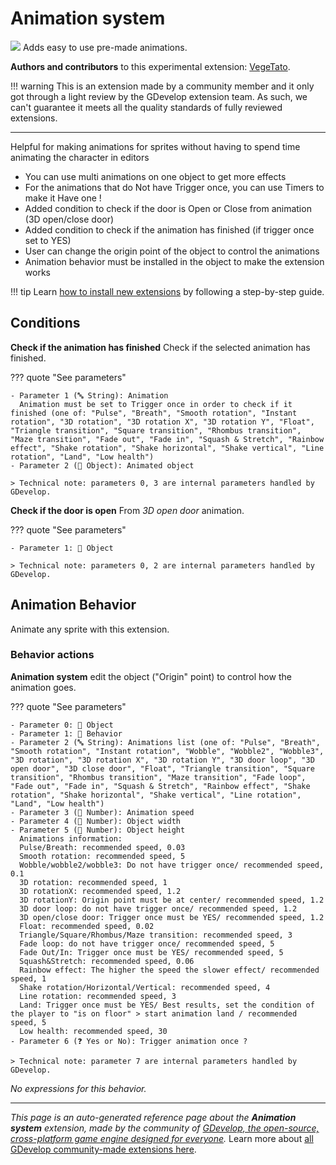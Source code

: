 # Animation system

<img src="https://resources.gdevelop-app.com/assets/Icons/Line Hero Pack/Master/SVG/Videogames/Videogames_videogame_pacman_ghost_character_play.svg" class="extension-icon"></img>
Adds easy to use pre-made animations.

**Authors and contributors** to this experimental extension: [VegeTato](https://gd.games/VegeTato).

!!! warning
    This is an extension made by a community member and it only got through a
    light review by the GDevelop extension team. As such, we can't guarantee it
    meets all the quality standards of fully reviewed extensions.

---

Helpful for making animations for sprites without having to spend time animating the character in editors

- You can use multi animations on one object to get more effects
- For the animations that do Not have Trigger once, you can use Timers to make it Have one !
- Added condition to check if the door is Open or Close from animation (3D open/close door)
- Added condition to check if the animation has finished (if trigger once set to YES)
- User can change the origin point of the object to control the animations
- Animation behavior must be installed in the object to make the extension works

!!! tip
    Learn [how to install new extensions](/gdevelop5/extensions/search) by following a step-by-step guide.

## Conditions

**Check if the animation has finished**
Check if the selected animation has finished.

??? quote "See parameters"

    - Parameter 1 (🔤 String): Animation
      Animation must be set to Trigger once in order to check if it finished (one of: "Pulse", "Breath", "Smooth rotation", "Instant rotation", "3D rotation", "3D rotation X", "3D rotation Y", "Float", "Triangle transition", "Square transition", "Rhombus transition", "Maze transition", "Fade out", "Fade in", "Squash & Stretch", "Rainbow effect", "Shake rotation", "Shake horizontal", "Shake vertical", "Line rotation", "Land", "Low health")
    - Parameter 2 (👾 Object): Animated object

    > Technical note: parameters 0, 3 are internal parameters handled by GDevelop.

**Check if the door is open**
From *3D open door* animation.

??? quote "See parameters"

    - Parameter 1: 👾 Object

    > Technical note: parameters 0, 2 are internal parameters handled by GDevelop.



## Animation Behavior 

Animate any sprite with this extension. 

### Behavior actions

**Animation system**
edit the object ("Origin" point) to control how the animation goes.

??? quote "See parameters"

    - Parameter 0: 👾 Object
    - Parameter 1: 🧩 Behavior
    - Parameter 2 (🔤 String): Animations list (one of: "Pulse", "Breath", "Smooth rotation", "Instant rotation", "Wobble", "Wobble2", "Wobble3", "3D rotation", "3D rotation X", "3D rotation Y", "3D door loop", "3D open door", "3D close door", "Float", "Triangle transition", "Square transition", "Rhombus transition", "Maze transition", "Fade loop", "Fade out", "Fade in", "Squash & Stretch", "Rainbow effect", "Shake rotation", "Shake horizontal", "Shake vertical", "Line rotation", "Land", "Low health")
    - Parameter 3 (🔢 Number): Animation speed
    - Parameter 4 (🔢 Number): Object width
    - Parameter 5 (🔢 Number): Object height
      Animations information:  
      Pulse/Breath: recommended speed, 0.03  
      Smooth rotation: recommended speed, 5  
      Wobble/wobble2/wobble3: Do not have trigger once/ recommended speed, 0.1  
      3D rotation: recommended speed, 1  
      3D rotationX: recommended speed, 1.2  
      3D rotationY: Origin point must be at center/ recommended speed, 1.2  
      3D door loop: do not have trigger once/ recommended speed, 1.2  
      3D open/close door: Trigger once must be YES/ recommended speed, 1.2  
      Float: recommended speed, 0.02  
      Triangle/Square/Rhombus/Maze transition: recommended speed, 3  
      Fade loop: do not have trigger once/ recommended speed, 5  
      Fade Out/In: Trigger once must be YES/ recommended speed, 5  
      Squash&Stretch: recommended speed, 0.06  
      Rainbow effect: The higher the speed the slower effect/ recommended speed, 1  
      Shake rotation/Horizontal/Vertical: recommended speed, 4  
      Line rotation: recommended speed, 3  
      Land: Trigger once must be YES/ Best results, set the condition of the player to "is on floor" > start animation land / recommended speed, 5  
      Low health: recommended speed, 30
    - Parameter 6 (❓ Yes or No): Trigger animation once ?

    > Technical note: parameter 7 are internal parameters handled by GDevelop.

_No expressions for this behavior._



---

*This page is an auto-generated reference page about the **Animation system** extension, made by the community of [GDevelop, the open-source, cross-platform game engine designed for everyone](https://gdevelop.io/).* Learn more about [all GDevelop community-made extensions here](/gdevelop5/extensions).